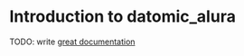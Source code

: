 # Introduction to datomic_alura

TODO: write [great documentation](http://jacobian.org/writing/what-to-write/)
